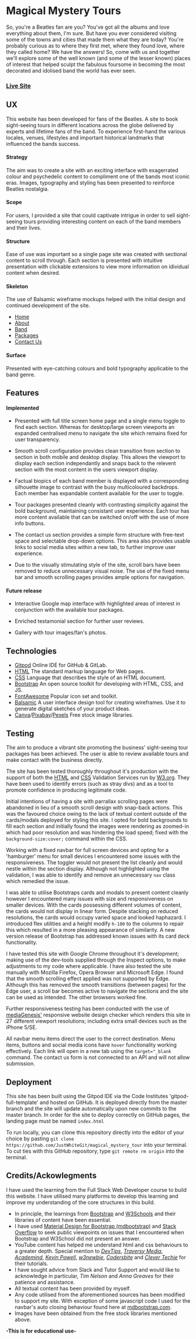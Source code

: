 # Magical Mystery Tours

So, you're a Beatles fan are you? You've got all the albums and love everything about them, I'm sure. But have you ever considered visiting some of the towns and cities that made them what they are today? You're probably curious as to where they first met, where they found love, where they called home? We have the answers! So, come with us and together we'll explore some of the well known (and some of the lesser known) places of interest that helped sculpt the fabulous foursome in becoming the most decorated and idolised band the world has ever seen.

### [Live Site](https://justwhitegit.github.io/magical_mystery_tour/)

## UX 

This website has been developed for fans of the Beatles. A site to book sight-seeing tours in different locations across the globe delivered by experts and lifetime fans of the band. To experience first-hand the various locales, venues, lifestyles and important historical landmarks that influenced the bands success. 

#### Strategy

The aim was to create a site with an exciting interface with exagerrated colour and psychedelic content to compliment one of the bands most iconic eras. Images, typography and styling has been presented to reinforce Beatles nostalgia. 

#### Scope

For users, I provided a site that could captivate intrigue in order to sell sight-seeing tours providing interesting content on each of the band members and their lives. 

#### Structure

Ease of use was important so a single page site was created with sectional content to scroll through. Each section is presented with intuitive presentation with clickable extensions to view more information on idividual content when desired. 

#### Skeleton

The use of Balsamic wireframe mockups helped with the initial design and continued development of the site. 

* [Home]()
* [About]()
* [Band]()
* [Packages]()
* [Contact Us]()

#### Surface

Presented with eye-catching colours and bold typography applicable to the band genre. 

## Features 

#### Implemented
* Presented with full title screen home page and a single menu toggle to find each section. Whereas for desktop/large screen viewports an expanded centralised menu to navigate the site which remains fixed for user transparency. 

* Smooth scroll configuration provides clean transition from section to section in both mobile and desktop display. This allows the viewport to display each section independantly and snaps back to the relevent section with the most content in the users viewport display. 

* Factual biopics of each band member is displayed with a corresponding silhouette image to contrast with the busy multicoloured backdrops. Each member has expandable content available for the user to toggle. 

* Tour packages presented cleanly with contrasting simplicity against the bold background, maintaining consistant user experience. Each tour has more content available that can be switched on/off with the use of more info buttons.

* The contact us section provides a simple form structure with free-text space and selectable drop-down options. This area also provides usable links to social media sites within a new tab, to further improve user experience. 

* Due to the visually stimulating style of the site, scroll bars have been removed to reduce unnecessary visual noise. The use of the fixed menu bar and smooth scrolling pages provides ample options for navigation. 

#### Future release
* Interactive Google map interface with highlighted areas of interest in conjunction with the available tour packages. 

* Enriched testamonial section for further user reviews.

* Gallery with tour images/fan's photos.

## Technologies
* [Gitpod](https://www.gitpod.io/) Online IDE for GitHub & GitLab.
* [HTML](https://www.w3schoolshttps://www.gitpod.io/.com/html/) The standard markup language for Web pages.
* [CSS](https://www.w3schools.com/css/) Language that describes the style of an HTML document.
* [Bootstrap](https://getbootstrap.com/) An open source toolkit for developing with HTML, CSS, and JS.
* [FontAwesome](https://fontawesome.com/) Popular icon set and toolkit.
* [Balsamic](https://balsamiq.com/) A user interface design tool for creating wireframes. Use it to generate digital sketches of your product ideas.
* [Canva](https://www.canva.com/)/[Pixabay](https://pixabay.com/)/[Pexels](https://pixabay.com/) Free stock image libraries.


## Testing

The aim to produce a vibrant site promoting the business' sight-seeing tour packages has been achieved. The user is able to review available tours and make contact with the business directly. 

The site has been tested thoroughly throughout it's production with the support of both the [HTML](https://validator.w3.org/#validate_by_input) and [CSS](https://jigsaw.w3.org/css-validator/#validate_by_input) Validation Services run by [W3.org](https://www.w3.org/). They have been used to identify errors (such as stray divs) and as a tool to promote confidence in producing legitimate code.

Initial intentions of having a site with parrallax scrolling pages were abandoned in lieu of a smooth scroll design with snap-back actions. This was the favoured choice owing to the lack of textual content outside of the cards/modals deployed for styling this site. I opted for bold backgrounds to fill each section and initially found the images were rendering as zoomed-in which had poor resolution and was hindering the load speed; fixed with the ```background-size:cover;``` command within the CSS.

Working with a fixed navbar for full screen devices and opting for a 'hamburger' menu for small devices I encountered some issues with the responsiveness. The toggler would not present the list cleanly and would nestle within the section display. Although not highlighted using the validation, I was able to identify and remove an unnecessary ```nav``` class which remedied the issue. 

I was able to utilise Bootstraps cards and modals to present content cleanly however I encountered many issues with size and responsiveness on smaller devices. With the cards possessing different volumes of content, the cards would not display in linear form. Despite stacking on reduced resolutions, the cards would occupy varied space and looked haphazard. I introduced flex utilities and a height modify ```h-100``` to the columns to repair this which resulted in a more pleasing appearance of similarity. A new version release of Bootstrap has addressed known issues with its card deck functionality. 

I have tested this site with Google Chrome throughout it's development; making use of the dev-tools supplied through the Inspect options, to make adjustments to my code where applicable. I have also tested the site manually with Mozilla Firefox, Opera Browser and Microsoft Edge. I found that the smooth scrolling effect applied was not supported by Edge. Although this has removed the smooth transitions (between pages) for the Edge user, a scroll bar becomes active to navigate the sections and the site can be used as intended. The other browsers worked fine.

Further responsiveness testing has been conducted with the use of [mediaGenesis'](https://responsivedesignchecker.com/) responsive website design checker which renders this site in 27 different viewport resolutions; including extra small devices such as the iPhone 5/SE.

All navbar menu items direct the user to the correct destination.
Menu items, buttons and social media icons have ```hover``` functionality working effectively.
Each link will open in a new tab using the ```target="_blank``` command. 
The contact us form is not connected to an API and will not allow submission.






## Deployment

This site has been built using the Gitpod IDE via the Code Institutes 'gitpod-full-template' and hosted on GitHub. It is deployed directly from the master branch and the site will update automatically upon new commits to the master branch. In order for the site to deploy correctly on GitHub pages, the landing page must be named ```index.html```

To run locally, you can clone this repository directly into the editor of your choice by pasting ```git clone https://github.com/JustWhiteGit/magical_mystery_tour``` into your terminal. To cut ties with this GitHub repository, type ```git remote rm origin``` into the terminal.




## Credits/Ackowlegments

I have used the learning from the Full Stack Web Developer course to build this website. I have utilised many platforms to develop this learning and improve my understanding of the core structures in this build.

* In principle, the learnings from [Bootstrap](https://getbootstrap.com/) and [W3Schools](https://www.w3schools.com/) and their libraries of content have been essential. 
* I have used [Material Design for Bootstrap (mdbootstrap)](https://mdbootstrap.com/) and [Stack Overflow](https://stackoverflow.com/) to seek public viewpoints on issues that I encountered when Bootstrap and W3School did not present an answer. 
* YouTube content has helped me understand html and css behaviours to a greater depth. Special mention to [_DevTips_](https://www.youtube.com/user/DevTipsForDesigners/videos), [_Traversy Media_](https://www.youtube.com/user/TechGuyWeb/videos), [_Academind_](https://www.youtube.com/channel/UCSJbGtTlrDami-tDGPUV9-w/videos), [_Kevin Powell_](https://www.youtube.com/user/KepowOb/videos), [_w3newbie_](https://www.youtube.com/user/TheMACinTUTS/videos), [_Codersbite_](https://www.youtube.com/channel/UC8c4OFeOvNGmUlHLfQb9TVg) and [_Clever Techie_](https://www.youtube.com/channel/UC1WxZFhq56xs1oxXH-XveSQ) for their tutorials.
* I have sought advice from Slack and Tutor Support and would like to acknowledge in particular, _Tim Nelson_ and _Anna Greaves_ for their patience and assistance. 
* All textual content has been provided by myself.
* Any code utilised from the aforementioned sources has been modified to support my site. With exception of some javascript code I used for the navbar's auto closing behaviour found here at [mdbootstrap.com](https://mdbootstrap.com/support/general/auto-close-navbar-when-click-on-link-responsive-mode/).
* Images have been obtained from the free stock libraries mentioned above.


**-This is for educational use-**

